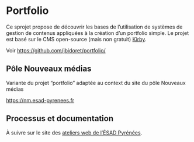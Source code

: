 # Portfolio

Ce sprojet propose de découvrir les bases de l’utilisation de systèmes de gestion de contenus appliquées à la création d’un portfolio simple. Le projet est basé sur le CMS open-source (mais non gratuit) [Kirby](https://getkirby.com/).

Voir https://github.com/jbidoret/portfolio/

## Pôle Nouveaux médias

Variante du projet “portfolio” adaptée au context du site du pôle Nouveaux médias

https://nm.esad-pyrenees.fr

## Processus et documentation

À suivre sur le site des [ateliers web de l’ÉSAD Pyrénées](https://ateliers.esad-pyrenees.fr/web/pages/projets/portfolio).
